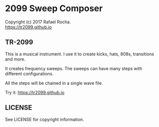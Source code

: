 # 2099 Sweep Composer
Copyright (c) 2017 Rafael Rocha.  
https://tr2099.github.io  

## TR-2099

This is a musical instrument. I use it to create kicks, hats, 808s, transitions and more.

It creates frequency sweeps. The sweeps can have many steps with different configurations.

All the steps will be chained in a single wave file.

Try it: https://tr2099.github.io


## LICENSE

See LICENSE for copyright information.
